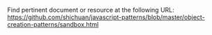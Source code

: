 Find pertinent document or resource at the following URL:
https://github.com/shichuan/javascript-patterns/blob/master/object-creation-patterns/sandbox.html
